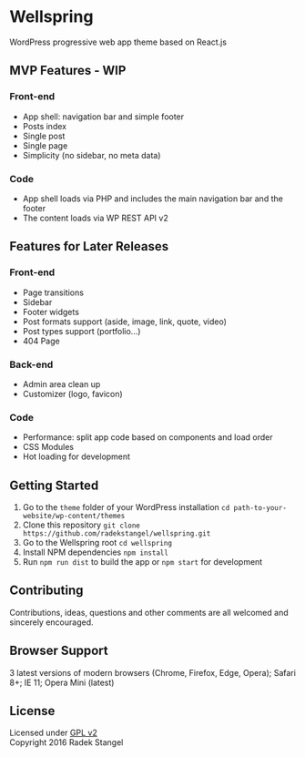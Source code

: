 # Wellspring

WordPress progressive web app theme based on React.js

## MVP Features - WIP

### Front-end

- App shell: navigation bar and simple footer
- Posts index
- Single post
- Single page
- Simplicity (no sidebar, no meta data)

### Code

- App shell loads via PHP and includes the main navigation bar and the footer
- The content loads via WP REST API v2

## Features for Later Releases

### Front-end

- Page transitions
- Sidebar
- Footer widgets
- Post formats support (aside, image, link, quote, video)
- Post types support (portfolio...)
- 404 Page

### Back-end

- Admin area clean up
- Customizer (logo, favicon)

### Code

- Performance: split app code based on components and load order
- CSS Modules
- Hot loading for development

## Getting Started

1. Go to the `theme` folder of your WordPress installation `cd path-to-your-website/wp-content/themes`
2. Clone this repository `git clone https://github.com/radekstangel/wellspring.git`
3. Go to the Wellspring root `cd wellspring`
4. Install NPM dependencies `npm install`
5. Run `npm run dist` to build the app or `npm start` for development

## Contributing

Contributions, ideas, questions and other comments are all welcomed and sincerely encouraged.

## Browser Support

3 latest versions of modern browsers (Chrome, Firefox, Edge, Opera); Safari 8+; IE 11; Opera Mini (latest)

## License

Licensed under [GPL v2](https://www.gnu.org/licenses/old-licenses/gpl-2.0.en.html)  
Copyright 2016 Radek Stangel
